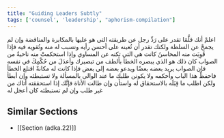 ```yaml
---
title: "Guiding Leaders Subtly"
tags: ['counsel', 'leadership', "aphorism-compilation"]
---
```


 اعلمْ أنك قلَّمَا تقدر على رَدِّ رجل عن طريقته التي هو عليها بالمكابرة والمناقضة وإن لم يجمحْ عن السلطة ولكنك تقدر أن تُعينه على أحسن رأيه وتسبب له منه وتُقويه فيه فإذا قَوِيَت منه المحاسنُ كانت هي التي تكنه عن المساوي وإذا استحكمتْ منه ناحيةٌ من الصواب كان ذلك هو الذي يبصره الخطأ بألطف من تبصيرك وأعدَلَ من حُكْمِكَ في نفسه فإن الصواب يريد بعضه بعضًا ويدعو بعضه إلى بعض فإذا كانت له مكانةٌ اقتلع الخطأ فاحفظْ هذا الباب وأحكمه ولا يكونن طلبك ما عند الوالي بالمسألة ولا تستبطئه وإن أبطأ ولكن اطلب ما قِبَلَه بالاستحقاق له واستأن وإن طالت الأناة فإنَّك إذا استحققته أتاك من غير طلب وإن لم تستبطئه كان أعجل له

## Similar Sections
- [[Section (adka.22)]]
